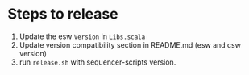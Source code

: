 # Steps to release

1. Update the esw `Version` in `Libs.scala`
2. Update version compatibility section in README.md (esw and csw version)
3. run `release.sh` with sequencer-scripts version.
